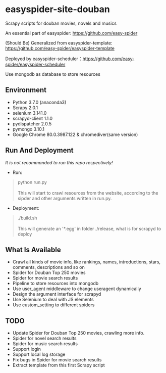 # easyspider-site-douban
Scrapy scripts for douban movies, novels and musics

An essential part of easyspider: https://github.com/easy-spider

(Should Be) Generalized from easyspider-template: https://github.com/easy-spider/easyspider-template

Deployed by easyspider-scheduler：https://github.com/easy-spider/easyspider-scheduler

Use mongodb as database to store resources
## Environment
- Python 3.7.0 (anaconda3)
- Scrapy 2.0.1
- selenium 3.141.0
- scrapyd-client  1.1.0 
- pydispatcher	2.0.5
- pymongo 3.10.1
- Google Chrome	80.0.3987.122 & chromediver(same version)

## Run And Deployment
*It is not recommanded to run this repo respectively!*
- Run: <br>
> python run.py <br><br>
This will start to crawl resources from the website, according to the sipder and other arguments written in run.py. 

- Deployment: 
> ./build.sh <br><br>
This will generate an '*.egg' in folder ./release, what is for scrapyd to deploy

## What Is Available
- Crawl all kinds of movie info, like rankings, names, introductions, stars, comments, descriptions and so on
- Spider for Douban Top 250 movies
- Spider for movie search results
- Pipeline to store resources into mongodb
- Use user_agent middleware to change useragent dynamically
- Design the argument interface for scrapyd
- Use Selenium to deal with JS elements
- Use custom_setting to different spiders

## TODO
- Update Spider for Douban Top 250 movies, crawling more info.
- Spider for novel search results
- Spider for music search results
- Support login
- Support local log storage
- Fix bugs in Spider for movie search results
- Extract template from this first Scrapy script
